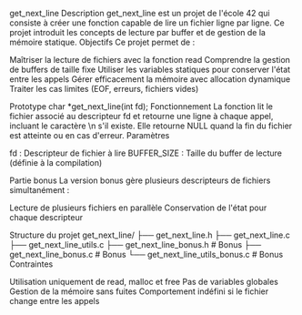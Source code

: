 get_next_line
Description
get_next_line est un projet de l'école 42 qui consiste à créer une fonction capable de lire un fichier ligne par ligne. Ce projet introduit les concepts de lecture par buffer et de gestion de la mémoire statique.
Objectifs
Ce projet permet de :

Maîtriser la lecture de fichiers avec la fonction read
Comprendre la gestion de buffers de taille fixe
Utiliser les variables statiques pour conserver l'état entre les appels
Gérer efficacement la mémoire avec allocation dynamique
Traiter les cas limites (EOF, erreurs, fichiers vides)

Prototype
char *get_next_line(int fd);
Fonctionnement
La fonction lit le fichier associé au descripteur fd et retourne une ligne à chaque appel, incluant le caractère \n s'il existe. Elle retourne NULL quand la fin du fichier est atteinte ou en cas d'erreur.
Paramètres

fd : Descripteur de fichier à lire
BUFFER_SIZE : Taille du buffer de lecture (définie à la compilation)

Partie bonus
La version bonus gère plusieurs descripteurs de fichiers simultanément :

Lecture de plusieurs fichiers en parallèle
Conservation de l'état pour chaque descripteur

Structure du projet
get_next_line/
├── get_next_line.h
├── get_next_line.c
├── get_next_line_utils.c
├── get_next_line_bonus.h    # Bonus
├── get_next_line_bonus.c    # Bonus
└── get_next_line_utils_bonus.c  # Bonus
Contraintes

Utilisation uniquement de read, malloc et free
Pas de variables globales
Gestion de la mémoire sans fuites
Comportement indéfini si le fichier change entre les appels
